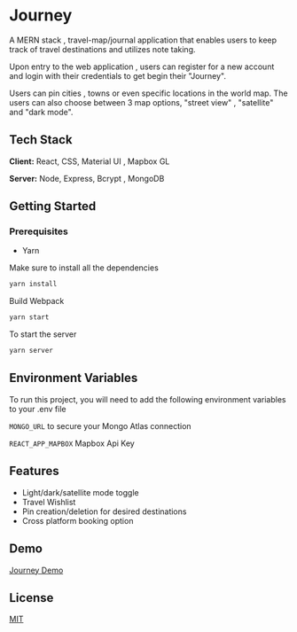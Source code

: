 
# Journey

A MERN stack ,  travel-map/journal application that enables users to keep track of travel destinations and utilizes note taking.

Upon entry to the web application , users can register for a new account and login with their credentials to get begin their "Journey".

Users can pin cities , towns or even specific locations in the world map. The users can also choose between 3 map options, "street view" , "satellite" and "dark mode".



## Tech Stack

**Client:** React, CSS, Material UI , Mapbox GL

**Server:** Node, Express, Bcrypt , MongoDB



## Getting Started

### Prerequisites

* Yarn

Make sure to install all the dependencies
  ```sh
  yarn install
  ```
Build Webpack
```sh
yarn start
  ```
To start the server
```sh
yarn server
  ```
## Environment Variables

To run this project, you will need to add the following environment variables to your .env file

`MONGO_URL` to secure your Mongo Atlas connection

`REACT_APP_MAPBOX` Mapbox Api Key


## Features

- Light/dark/satellite mode toggle
- Travel Wishlist
- Pin creation/deletion for desired destinations
- Cross platform booking option


## Demo

[Journey Demo](https://youtu.be/bB9f_Ix87oU)


## License

[MIT](https://choosealicense.com/licenses/mit/)

